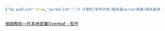 ```yaml
---
{"dg-publish":true,"permalink":"/3 计算机/软件开发/服务器server搭建/服务器用途/本地部署overleaf/","title":"本地部署overleaf"}
---
```



[保姆教程—在本地部署Overleaf - 知乎](https://zhuanlan.zhihu.com/p/656444021)